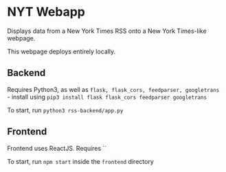 # NYT Webapp

Displays data from a New York Times RSS onto a New York Times-like webpage.

This webpage deploys entirely locally.

## Backend

Requires Python3, as well as `flask, flask_cors, feedparser, googletrans` - install using `pip3 install flask flask_cors feedparser googletrans`

To start, run `python3 rss-backend/app.py`

## Frontend

Frontend uses ReactJS. Requires ``

To start, run `npm start` inside the `frontend` directory